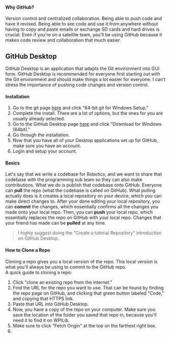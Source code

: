 #### Why GitHub?
Version control and centralized collaboration. Being able to push code and have it revised. Being able to see code and use it from anywhere without having to copy and paste emails or exchange SD cards and hard drives is crucial. Even if you're on a satellite team, you'll be using GitHub because it makes code review and collaboration that much easier. 

## GitHub Desktop    
GitHub Desktop is an application that adapts the Git environment into GUI form. GitHub Desktop is recommended for everyone first starting out with the Git environment and should make things a lot easier for everyone. I can't stress the importance of pushing code changes and version control.
#### Installation    
1. Go to the git page [here](https://git-scm.com/download/win) and click "64-bit git for Windows Setup."
2. Complete the install. There are a lot of options, but the ones for you are usually already selected.
3. Go to the GitHub Desktop page [here](https://desktop.github.com) and click "Download for Windows (64bit)."
4. Go through the installation.
5. Now that you have all of your Desktop applications set up for GitHub, make sure you have an account. 
6. Login and setup your account.

#### Basics
Let's say that we write a codebase for Robotics, and we want to share that codebase with the programming sub team so they can also make contributions. What we do is publish that codebase onto GitHub. Everyone can **pull** the repo (what the codebase is called on GitHub). What pulling actually does is it creates a local repository on your device, which you can make direct changes to. After your done editing your local repository, you can **commit** the changes, which essentially confirms all the changes you made onto your local repo. Then, you can **push** your local repo, which essentially replaces the repo on GitHub with your local repo. Changes that your friend has made can be **pulled** at any time.
> I highly suggest doing the "Create a tutorial Repository" introduction on GitHub Desktop. 

#### How to Clone a Repo
Cloning a repo gives you a local version of the repo. This local version is what you'll always be using to commit to the GitHub repo.    
A quick guide to cloning a repo:
1. Click "clone an existing repo from the internet."
2. Find the URL for the repo you want to use. That can be found by finding the repo page on GitHub, and clicking that green button labeled "Code," and copying that HTTPS link.
3. Paste that URL into GitHub Desktop.
4. Now, you have a copy of the repo on your computer. Make sure you save the location of the folder you saved that repo in, because you'll need it to find it on WPILib.
5. Make sure to click "Fetch Origin" at the top on the farthest right box.
6. 